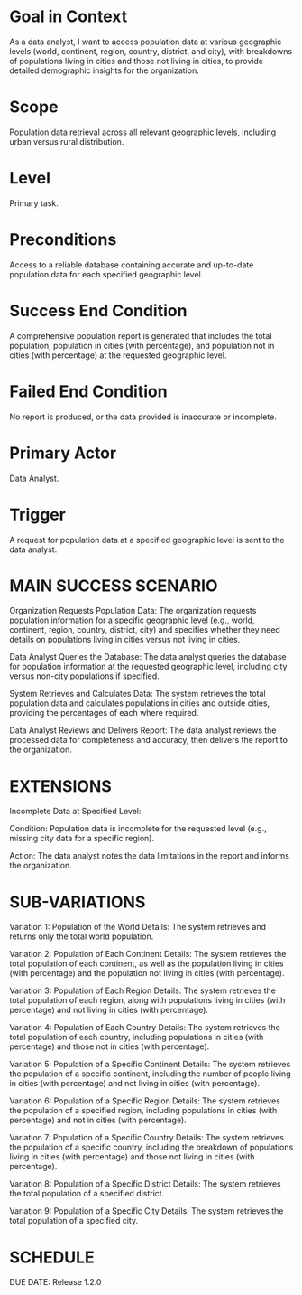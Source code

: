 # Goal in Context
As a data analyst, I want to access population data at various geographic levels (world, continent, region, country, district, and city), with breakdowns of populations living in cities and those not living in cities, to provide detailed demographic insights for the organization.

# Scope
Population data retrieval across all relevant geographic levels, including urban versus rural distribution.

# Level
Primary task.

# Preconditions
Access to a reliable database containing accurate and up-to-date population data for each specified geographic level.

# Success End Condition
A comprehensive population report is generated that includes the total population, population in cities (with percentage), and population not in cities (with percentage) at the requested geographic level.

# Failed End Condition
No report is produced, or the data provided is inaccurate or incomplete.

# Primary Actor
Data Analyst.

# Trigger
A request for population data at a specified geographic level is sent to the data analyst.

# MAIN SUCCESS SCENARIO
Organization Requests Population Data:
The organization requests population information for a specific geographic level (e.g., world, continent, region, country, district, city) and specifies whether they need details on populations living in cities versus not living in cities.

Data Analyst Queries the Database:
The data analyst queries the database for population information at the requested geographic level, including city versus non-city populations if specified.

System Retrieves and Calculates Data:
The system retrieves the total population data and calculates populations in cities and outside cities, providing the percentages of each where required.

Data Analyst Reviews and Delivers Report:
The data analyst reviews the processed data for completeness and accuracy, then delivers the report to the organization.

# EXTENSIONS
Incomplete Data at Specified Level:

Condition: Population data is incomplete for the requested level (e.g., missing city data for a specific region).

Action: The data analyst notes the data limitations in the report and informs the organization.

# SUB-VARIATIONS
Variation 1: Population of the World
Details: The system retrieves and returns only the total world population.

Variation 2: Population of Each Continent
Details: The system retrieves the total population of each continent, as well as the population living in cities (with percentage) and the population not living in cities (with percentage).

Variation 3: Population of Each Region
Details: The system retrieves the total population of each region, along with populations living in cities (with percentage) and not living in cities (with percentage).

Variation 4: Population of Each Country
Details: The system retrieves the total population of each country, including populations in cities (with percentage) and those not in cities (with percentage).

Variation 5: Population of a Specific Continent
Details: The system retrieves the population of a specific continent, including the number of people living in cities (with percentage) and not living in cities (with percentage).

Variation 6: Population of a Specific Region
Details: The system retrieves the population of a specified region, including populations in cities (with percentage) and not in cities (with percentage).

Variation 7: Population of a Specific Country
Details: The system retrieves the population of a specific country, including the breakdown of populations living in cities (with percentage) and those not living in cities (with percentage).

Variation 8: Population of a Specific District
Details: The system retrieves the total population of a specified district.

Variation 9: Population of a Specific City
Details: The system retrieves the total population of a specified city.

# SCHEDULE
DUE DATE: Release 1.2.0